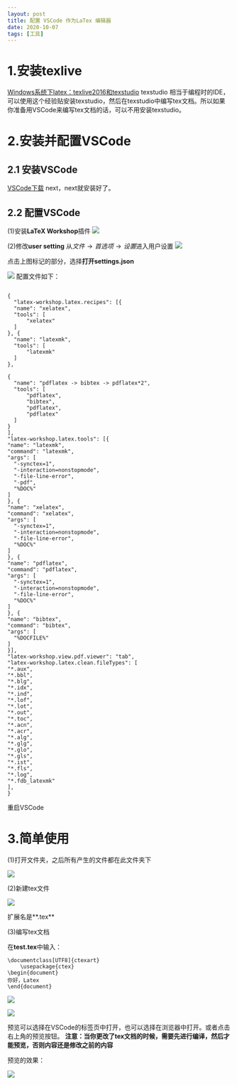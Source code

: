 ```yaml
---
layout: post
title: 配置 VSCode 作为LaTex 编辑器
date: 2020-10-07
tags: [工具]
---
```


# 1.安装texlive
[Windows系统下latex：texlive2016和texstudio](https://jingyan.baidu.com/article/b2c186c83c9b40c46ff6ff4f.html)
texstudio 相当于编程时的IDE，可以使用这个经验贴安装texstudio，然后在texstudio中编写tex文档。所以如果你准备用VSCode来编写tex文档的话，可以不用安装texstudio。
# 2.安装并配置VSCode
## 2.1 安装VSCode
[VSCode下载](https://code.visualstudio.com/docs/?dv=win)
next，next就安装好了。

## 2.2 配置VSCode

(1)安装**LaTeX Workshop**插件
![](/images/posts/2021-05-31-21-28-57.png)

(2)修改**user setting**
从$文件\to 首选项 \to 设置$进入用户设置
![](/images/posts/2021-05-31-21-29-21.png)

点击上图标记的部分，选择**打开settings.json**

![](/images/posts/2021-05-31-21-29-50.png)
配置文件如下：
```

{
  "latex-workshop.latex.recipes": [{
  "name": "xelatex",
  "tools": [
      "xelatex"
  ]
}, {
  "name": "latexmk",
  "tools": [
      "latexmk"
  ]
},

{
  "name": "pdflatex -> bibtex -> pdflatex*2",
  "tools": [
      "pdflatex",
      "bibtex",
      "pdflatex",
      "pdflatex"
  ]
}
],
"latex-workshop.latex.tools": [{
"name": "latexmk",
"command": "latexmk",
"args": [
  "-synctex=1",
  "-interaction=nonstopmode",
  "-file-line-error",
  "-pdf",
  "%DOC%"
]
}, {
"name": "xelatex",
"command": "xelatex",
"args": [
  "-synctex=1",
  "-interaction=nonstopmode",
  "-file-line-error",
  "%DOC%"
]
}, {
"name": "pdflatex",
"command": "pdflatex",
"args": [
  "-synctex=1",
  "-interaction=nonstopmode",
  "-file-line-error",
  "%DOC%"
]
}, {
"name": "bibtex",
"command": "bibtex",
"args": [
  "%DOCFILE%"
]
}],
"latex-workshop.view.pdf.viewer": "tab",
"latex-workshop.latex.clean.fileTypes": [
"*.aux",
"*.bbl",
"*.blg",
"*.idx",
"*.ind",
"*.lof",
"*.lot",
"*.out",
"*.toc",
"*.acn",
"*.acr",
"*.alg",
"*.glg",
"*.glo",
"*.gls",
"*.ist",
"*.fls",
"*.log",
"*.fdb_latexmk"
],
}
```
重启VSCode
# 3.简单使用
(1)打开文件夹，之后所有产生的文件都在此文件夹下

![](/images/posts/2021-05-31-21-30-19.png)

(2)新建tex文件

![](/images/posts/2021-05-31-21-30-42.png)

扩展名是**.tex**

(3)编写tex文档

在**test.tex**中输入：
```
\documentclass[UTF8]{ctexart}
    \usepackage{ctex}
\begin{document}
你好，Latex
\end{document}
```

![](/images/posts/2021-05-31-21-31-15.png)

![](/images/posts/2021-05-31-21-31-47.png)

预览可以选择在VSCode的标签页中打开，也可以选择在浏览器中打开。或者点击右上角的预览按钮。
**注意：当你更改了tex文档的时候，需要先进行编译，然后才能预览，否则内容还是修改之前的内容**

预览的效果：

![](/images/posts/2021-05-31-21-32-03.png)


